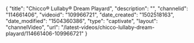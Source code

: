{
    "title": "Chicco&reg; Lullaby&reg; Dream Playard",
    "description": "",
    "channelid": "114661406",
    "videoid": "109966721",
    "date_created": "1502518163",
    "date_modified": "1504360386",
    "type": "captivate",
    "layout": "channelVideo",
    "url": "\/latest-videos\/chicco-lullaby-dream-playard\/114661406-109966721"
}